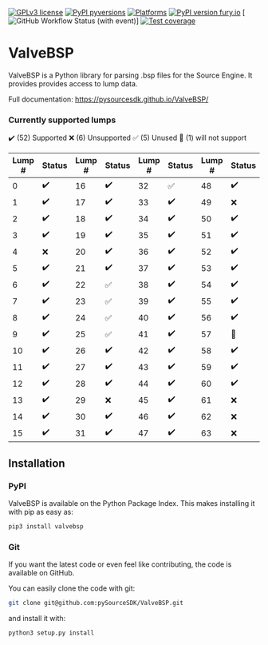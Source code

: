 [![GPLv3 license](https://img.shields.io/badge/License-GPLv3-blue.svg)](https://github.com/pySourceSDK/ValveBSP/blob/master/LICENSE.txt)
[![PyPI pyversions](https://img.shields.io/pypi/pyversions/valvebsp.svg)](https://pypi.python.org/pypi/valvebsp/)
[![Platforms](https://img.shields.io/badge/platform-Linux,_MacOS,_Windows-blue)]()
[![PyPI version fury.io](https://badge.fury.io/py/valvebsp.svg)](https://pypi.python.org/pypi/valvebsp/)
[![GitHub Workflow Status (with event)](https://github.com/pySourceSDK/ValveBSP/actions/workflows/CI.yml/badge.svg)]
[![Test coverage](https://github.com/pySourceSDK/ValveBSP/blob/master/docs/source/coverage.svg "coverage")]()

# ValveBSP

ValveBSP is a Python library for parsing .bsp files for the Source Engine. It provides provides access to lump data.

Full documentation: https://pysourcesdk.github.io/ValveBSP/
<!--- start pypi omit -->

### Currently supported lumps

:heavy_check_mark: (52) Supported :x: (6) Unsupported :white_check_mark: (5) Unused :no_good: (1) will not support

| Lump # | Status             | Lump # | Status             | Lump # | Status             | Lump # | Status             |
| ---    | ---                | ---    | ---                | ---    | ---                | ---    | ---                |
| 0      | :heavy_check_mark: | 16     | :heavy_check_mark: | 32     | :white_check_mark: | 48     | :heavy_check_mark: |
| 1      | :heavy_check_mark: | 17     | :heavy_check_mark: | 33     | :heavy_check_mark: | 49     | :x:                |
| 2      | :heavy_check_mark: | 18     | :heavy_check_mark: | 34     | :heavy_check_mark: | 50     | :heavy_check_mark: |
| 3      | :heavy_check_mark: | 19     | :heavy_check_mark: | 35     | :heavy_check_mark: | 51     | :heavy_check_mark: |
| 4      | :x:                | 20     | :heavy_check_mark: | 36     | :heavy_check_mark: | 52     | :heavy_check_mark: |
| 5      | :heavy_check_mark: | 21     | :heavy_check_mark: | 37     | :heavy_check_mark: | 53     | :heavy_check_mark: |
| 6      | :heavy_check_mark: | 22     | :white_check_mark: | 38     | :heavy_check_mark: | 54     | :heavy_check_mark: |
| 7      | :heavy_check_mark: | 23     | :white_check_mark: | 39     | :heavy_check_mark: | 55     | :heavy_check_mark: |
| 8      | :heavy_check_mark: | 24     | :white_check_mark: | 40     | :heavy_check_mark: | 56     | :heavy_check_mark: |
| 9      | :heavy_check_mark: | 25     | :white_check_mark: | 41     | :heavy_check_mark: | 57     | :no_good:          |
| 10     | :heavy_check_mark: | 26     | :heavy_check_mark: | 42     | :heavy_check_mark: | 58     | :heavy_check_mark: |
| 11     | :heavy_check_mark: | 27     | :heavy_check_mark: | 43     | :heavy_check_mark: | 59     | :heavy_check_mark: |
| 12     | :heavy_check_mark: | 28     | :heavy_check_mark: | 44     | :heavy_check_mark: | 60     | :heavy_check_mark: |
| 13     | :heavy_check_mark: | 29     | :x:                | 45     | :heavy_check_mark: | 61     | :x:                |
| 14     | :heavy_check_mark: | 30     | :heavy_check_mark: | 46     | :heavy_check_mark: | 62     | :x:                |
| 15     | :heavy_check_mark: | 31     | :heavy_check_mark: | 47     | :heavy_check_mark: | 63     | :x:                |

<!--- end pypi omit -->
## Installation

### PyPI

ValveBSP is available on the Python Package Index. This makes installing it with pip as easy as:

```bash
pip3 install valvebsp
```

### Git

If you want the latest code or even feel like contributing, the code is available on GitHub.

You can easily clone the code with git:

```bash
git clone git@github.com:pySourceSDK/ValveBSP.git
```

and install it with:

```bash
python3 setup.py install
```
